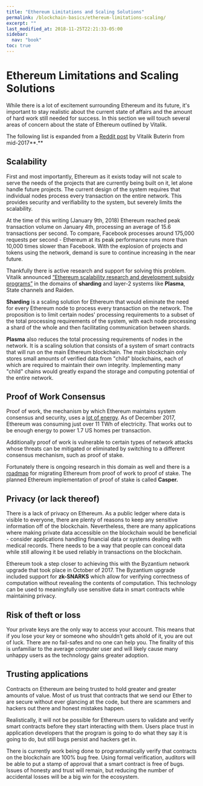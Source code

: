 ```yaml
---
title: "Ethereum Limitations and Scaling Solutions"
permalink: /blockchain-basics/ethereum-limitations-scaling/
excerpt: ""
last_modified_at: 2018-11-25T22:21:33-05:00
sidebar:
  nav: "book"
toc: true
---
```



# Ethereum Limitations and Scaling Solutions

While there is a lot of excitement surrounding Ethereum and its future, it's important to stay realistic about the current state of affairs and the amount of hard work still needed for success. In this section we will touch several areas of concern about the state of Ethereum outlined by Vitalik.

The following list is expanded from a [Reddit post](https://www.reddit.com/r/ethtrader/comments/6lgf0l/vitalik_drops_the_mic_on_rbtc/dju1y8q/) by Vitalik Buterin from mid-2017**.**

## Scalability

First and most importantly, Ethereum as it exists today will not scale to serve the needs of the projects that are currently being built on it, let alone handle future projects. The current design of the system requires that individual nodes process every transaction on the entire network. This provides security and verifiability to the system, but severely limits the scalability.

At the time of this writing \(January 9th, 2018\) Ethereum reached peak transaction volume on January 4th, processing an average of 15.6 transactions per second. To compare, Facebook processes around 175,000 requests per second - Ethereum at its peak performance runs more than 10,000 times slower than Facebook. With the explosion of projects and tokens using the network, demand is sure to continue increasing in the near future.

Thankfully there is active research and support for solving this problem. Vitalik announced [“Ethereum scalability research and development subsidy programs”](https://blog.ethereum.org/2018/01/02/ethereum-scalability-research-development-subsidy-programs/) in the domains of **sharding** and layer-2 systems like **Plasma**, State channels and Raiden.

**Sharding** is a scaling solution for Ethereum that would eliminate the need for every Ethereum node to process every transaction on the network. The proposition is to limit certain nodes' processing requirements to a subset of the total processing requirements of the system, with each node processing a shard of the whole and then facilitating communication between shards.

**Plasma** also reduces the total processing requirements of nodes in the network. It is a scaling solution that consists of a system of smart contracts that will run on the main Ethereum blockchain. The main blockchain only stores small amounts of verified data from "child" blockchains, each of which are required to maintain their own integrity. Implementing many "child" chains would greatly expand the storage and computing potential of the entire network.

## Proof of Work Consensus

Proof of work, the mechanism by which Ethereum maintains system consensus and security, uses a [lot of energy](https://medium.com/thebeammagazine/the-energy-consumption-of-the-crypto-world-b20e3628e0d2). As of December 2017, Ethereum was consuming just over 11 TWh of electricity. That works out to be enough energy to power 1.7 US homes per transaction.

Additionally proof of work is vulnerable to certain types of network attacks whose threats can be mitigated or eliminated by switching to a different consensus mechanism, such as proof of stake.

Fortunately there is ongoing research in this domain as well and there is a [roadmap](https://bitcoinmagazine.com/articles/ethereum-killer-ethereum-20-vitalik-buterins-roadmap/) for migrating Ethereum from proof of work to proof of stake. The planned Ethereum implementation of proof of stake is called **Casper.**

## **Privacy \(or lack thereof\)**

There is a lack of privacy on Ethereum. As a public ledger where data is visible to everyone, there are plenty of reasons to keep any sensitive information off of the blockchain. Nevertheless, there are many applications where making private data accessible on the blockchain would be beneficial - consider applications handling financial data or systems dealing with medical records. There needs to be a way that people can conceal data while still allowing it be used reliably in transactions on the blockchain.

Ethereum took a step closer to achieving this with the Byzantium network upgrade that took place in October of 2017. The Byzantium upgrade included support for **zk-SNARKS** which allow for verifying correctness of computation without revealing the contents of computation. This technology can be used to meaningfully use sensitive data in smart contracts while maintaining privacy.

## Risk of theft or loss

Your private keys are the only way to access your account. This means that if you lose your key or someone who shouldn’t gets ahold of it, you are out of luck. There are no fail-safes and no one can help you. The finality of this is unfamiliar to the average computer user and will likely cause many unhappy users as the technology gains greater adoption.

## Trusting applications

Contracts on Ethereum are being trusted to hold greater and greater amounts of value. Most of us trust that contracts that we send our Ether to are secure without ever glancing at the code, but there are scammers and hackers out there and honest mistakes happen.

Realistically, it will not be possible for Ethereum users to validate and verify smart contracts before they start interacting with them. Users place trust in application developers that the program is going to do what they say it is going to do, but still bugs persist and hackers get in.

There is currently work being done to programmatically verify that contracts on the blockchain are 100% bug free. Using formal verification, auditors will be able to put a stamp of approval that a smart contract is free of bugs. Issues of honesty and trust will remain, but reducing the number of accidental losses will be a big win for the ecosystem.

